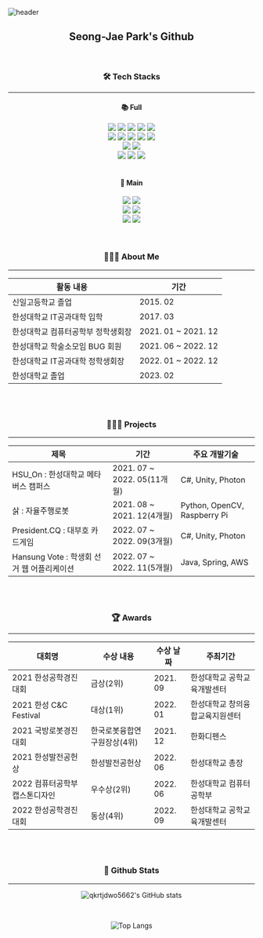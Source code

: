 ![header](https://capsule-render.vercel.app/api?type=waving&color=auto&height=300&section=header&text=👋%20Welcome%20!&render&fontSize=70)
<div align="center">
  <h2>Seong-Jae Park's Github</h2>
</div>

<div align="center">
<br>
<h3>🛠 Tech Stacks</h3>
</div> 
<hr class = "one">
<div align="center">
  <h4>📚 Full</h4>
  <img src="https://img.shields.io/badge/C++-00599C?style=flat-square&logo=C%2B%2B&logoColor=white"/>
  <img src="https://img.shields.io/badge/C%23-239120?style=flat-square&logo=Csharp&logoColor=white"/>
  <img src="https://img.shields.io/badge/Java-007396?style=flat&logo=OpenJDK&logoColor=white"/>
  <img src="https://img.shields.io/badge/JavaScript-F7DF1E?style=flat-square&logo=JavaScript&logoColor=black"/>
  <img src="https://img.shields.io/badge/Python-3766AB?style=flat-square&logo=Python&logoColor=white"/>
  <br>
  <img src="https://img.shields.io/badge/Spring-6DB33F?style=flat-square&logo=Spring&logoColor=white"/>
  <img src="https://img.shields.io/badge/SpringBoot-6DB33F?style=flat-square&logo=SpringBoot&logoColor=white"/>
  <img src="https://img.shields.io/badge/Unity-FFFFFF?style=flat-square&logo=Unity&logoColor=black"/>
  <img src="https://img.shields.io/badge/PyCharm-000000?style=flat-square&logo=PyCharm&logoColor=white"/>
  <img src="https://img.shields.io/badge/Jupyter-F37626?style=flat-square&logo=Jupyter&logoColor=white"/>
  <br>
  <img src="https://img.shields.io/badge/Firebase-FFCA28?style=flat-square&logo=firebase&logoColor=black"/>
  <img src="https://img.shields.io/badge/MySQL-4479A1?style=flat-square&logo=MySQL&logoColor=white"/>
  <br>
  <img src="https://img.shields.io/badge/Git-F05032?style=flat-square&logo=Git&logoColor=black"/>
  <img src="https://img.shields.io/badge/Github-181717?style=flat-square&logo=Github&logoColor=white"/>
  <img src="https://img.shields.io/badge/Notion-44C1C5?style=flat-square&logo=Notion&logoColor=white"/>
  <br>
  <br>
  <h4>📗 Main</h4>
  <img src="https://img.shields.io/badge/C%23-239120?style=flat-square&logo=Csharp&logoColor=white"/>
  <img src="https://img.shields.io/badge/Java-007396?style=flat&logo=OpenJDK&logoColor=white"/>
  <br>
  <img src="https://img.shields.io/badge/Spring-6DB33F?style=flat-square&logo=Spring&logoColor=white"/>
  <img src="https://img.shields.io/badge/Unity-FFFFFF?style=flat-square&logo=Unity&logoColor=black"/>
  <br>
  <img src="https://img.shields.io/badge/Firebase-FFCA28?style=flat-square&logo=firebase&logoColor=black"/>
  <img src="https://img.shields.io/badge/MySQL-4479A1?style=flat-square&logo=MySQL&logoColor=white"/>
</div>
<br>
<br>

<div align="center">
<h3>💁🏻‍♂️ About Me </h3>
<hr class = "one">
  <table>
  <thead>
    <tr>
      <th>활동 내용
      <th>기간
    </tr>
  <thead>
  <tbody>
    <tr>
      <td>신일고등학교 졸업
      <td>2015. 02
    </tr>
    <tr>
      <td>한성대학교 IT공과대학 입학
      <td>2017. 03
    </tr>
    <tr>
      <td>한성대학교 컴퓨터공학부 정학생회장
      <td>2021. 01 ~ 2021. 12
    </tr>
    <tr>
      <td>한성대학교 학술소모임 BUG 회원
      <td>2021. 06 ~ 2022. 12
    </tr>
    <tr>
      <td>한성대학교 IT공과대학 정학생회장
      <td>2022. 01 ~ 2022. 12
    </tr>
    <tr>
      <td>한성대학교 졸업
      <td>2023. 02
    </tr>
  </tbody>
  </table>
</div>
<br>
<br>

<div align="center">
<h3>👨🏻‍💻 Projects</h3>
<hr class = "one">
  <table>
    <thead>
      <tr>
        <th>제목
        <th>기간
        <th>주요 개발기술
      </tr>
    </thead>
    <tbody>
      <tr>
        <td>HSU_On : 한성대학교 메타버스 캠퍼스
        <td>2021. 07 ~ 2022. 05(11개월)
        <td>C#, Unity, Photon
      </tr>
      <tr>
        <td>삵 : 자율주행로봇
        <td>2021. 08 ~ 2021. 12(4개월)
        <td>Python, OpenCV, Raspberry Pi
      </tr>
      <tr>
        <td>President.CQ : 대부호 카드게임
        <td>2022. 07 ~ 2022. 09(3개월)
        <td>C#, Unity, Photon
      </tr>
      <tr>
        <td>Hansung Vote : 학생회 선거 웹 어플리케이션
        <td>2022. 07 ~ 2022. 11(5개월)
        <td>Java, Spring, AWS
      </tr>
    </tbody>
  </table>
</div>
<br>
<br>

<div align="center">
<h3>🏆 Awards</h3> 
<hr class = "one">
   <table>
    <thead>
      <tr>
        <th>대회명
        <th>수상 내용
        <th>수상 날짜
        <th>주최기간
      </tr>
    </thead>
    <tbody>
      <tr>
        <td>2021 한성공학경진대회
        <td>금상(2위)
        <td>2021. 09
        <td>한성대학교 공학교육개발센터
      </tr>
      <tr>
        <td>2021 한성 C&C Festival
        <td>대상(1위)
        <td>2022. 01
        <td>한성대학교 창의융합교육지원센터
      </tr>
      <tr>
        <td>2021 국방로봇경진대회
        <td>한국로봇융합연구원장상(4위)
        <td>2021. 12
        <td>한화디펜스
      </tr>
      <tr>
        <td>2021 한성발전공헌상
        <td>한성발전공헌상
        <td>2022. 06
        <td>한성대학교 총장
      </tr>
      <tr>
        <td>2022 컴퓨터공학부 캡스톤디자인
        <td>우수상(2위)
        <td>2022. 06
        <td>한성대학교 컴퓨터공학부
      </tr>
      <tr>
        <td>2022 한성공학경진대회
        <td>동상(4위)
        <td>2022. 09
        <td>한성대학교 공학교육개발센터
      </tr>
    </tbody>
  </table>
</div>
<br>
<br>

<div align="center">
<h3>🔖 Github Stats</h3>
</div> 
<hr class = "one">
<div align="center">
  
  ![qkrtjdwo5662's GitHub stats](https://github-readme-stats.vercel.app/api?username=qkrtjdwo5662&theme=dark&show_icons=true)
  
  <br>
  
  ![Top Langs](https://github-readme-stats.vercel.app/api/top-langs/?username=qkrtjdwo5662&layout=compact&theme=dark&langs_count=8)

</div> 
 
